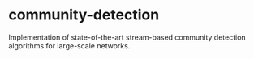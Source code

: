 # community-detection
Implementation of state-of-the-art stream-based community detection algorithms for large-scale networks.
